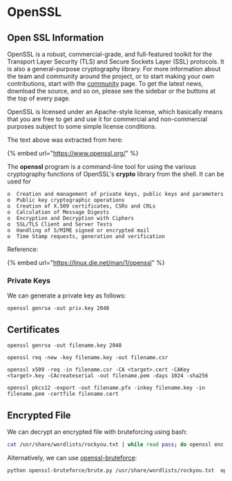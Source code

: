 # OpenSSL

## Open SSL Information

OpenSSL is a robust, commercial-grade, and full-featured toolkit for the Transport Layer Security \(TLS\) and Secure Sockets Layer \(SSL\) protocols. It is also a general-purpose cryptography library. For more information about the team and community around the project, or to start making your own contributions, start with the [community](https://www.openssl.org/community) page. To get the latest news, download the source, and so on, please see the sidebar or the buttons at the top of every page.

OpenSSL is licensed under an Apache-style license, which basically means that you are free to get and use it for commercial and non-commercial purposes subject to some simple license conditions.

The text above was extracted from here:

{% embed url="https://www.openssl.org/" %}

The **openssl** program is a command-line tool for using the various cryptography functions of OpenSSL's **crypto** library from the shell. It can be used for

```text
o  Creation and management of private keys, public keys and parameters
o  Public key cryptographic operations
o  Creation of X.509 certificates, CSRs and CRLs
o  Calculation of Message Digests
o  Encryption and Decryption with Ciphers
o  SSL/TLS Client and Server Tests
o  Handling of S/MIME signed or encrypted mail
o  Time Stamp requests, generation and verification
```

Reference:

{% embed url="https://linux.die.net/man/1/openssl" %}

### Private Keys

We can generate a private key as follows:

```text
openssl genrsa -out priv.key 2048
```

## Certificates

```text
openssl genrsa -out filename.key 2048

openssl req -new -key filename.key -out filename.csr

openssl x509 -req -in filename.csr -CA <target>.cert -CAKey <target>.key -CAcreateserial -out filename.pem -days 1024 -sha256

openssl pkcs12 -export -out filename.pfx -inkey filename.key -in filename.pem -certfile filename.cert
```

## Encrypted File

We can decrypt an encrypted file with bruteforcing using bash:

```bash
cat /usr/share/wordlists/rockyou.txt | while read pass; do openssl enc -d -a -AES-256-CBC -in .drupal.txt.enc -k $pass > devnull 2>&1; if [[ $? -eq 0 ]]; then echo "Password: $pass"; exit; fi; done;
```

Alternatively, we can use [openssl-bruteforce](https://github.com/HrushikeshK/openssl-bruteforce):

```bash
python openssl-bruteforce/brute.py /usr/share/wordlists/rockyou.txt  openssl-bruteforce/ciphers.txt .drupal.txt.enc 2> /dev/null
```

